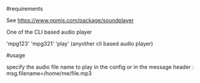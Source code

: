 #requirements

See https://www.npmjs.com/package/soundplayer

One of the CLI based audio player

'mpg123'
'mpg321'
'play'
(anyother cli based audio player)


#usage

specify the audio file name to play in the config or in the message header : msg.filename=/home/me/file.mp3